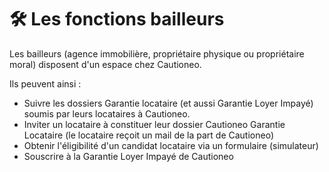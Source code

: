 # 🛠 Les fonctions bailleurs

Les bailleurs (agence immobilière, propriétaire physique ou propriétaire moral) disposent d'un espace chez Cautioneo.

Ils peuvent ainsi :&#x20;

* Suivre les dossiers Garantie locataire (et aussi Garantie Loyer Impayé) soumis par leurs locataires à Cautioneo.
* Inviter un locataire à constituer leur dossier Cautioneo Garantie Locataire (le locataire reçoit un mail de la part de Cautioneo)
* Obtenir l'éligibilité d'un candidat locataire via un formulaire (simulateur)
* Souscrire à la Garantie Loyer Impayé de Cautioneo
